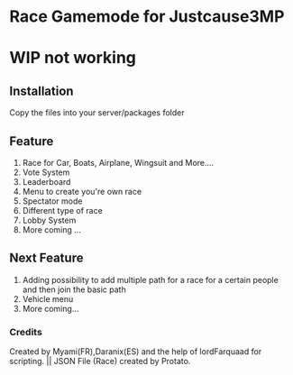 # Race Gamemode for Justcause3MP

# WIP not working

## Installation

Copy the files into your server/packages folder

## Feature

1. Race for Car, Boats, Airplane, Wingsuit and More....
2. Vote System
3. Leaderboard
4. Menu to create you're own race
5. Spectator mode
6. Different type of race
7. Lobby System
8. More coming ...

## Next Feature
1. Adding possibility to add multiple path for a race for a certain people and then join the basic path
2. Vehicle menu
3. More coming...


### Credits

Created by Myami(FR),Daranix(ES) and the help of lordFarquaad for scripting. || JSON File (Race) created by Protato.
